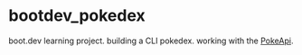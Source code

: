 # bootdev_pokedex
boot.dev learning project. building a CLI pokedex. working with the [PokeApi](https://pokeapi.co/).
